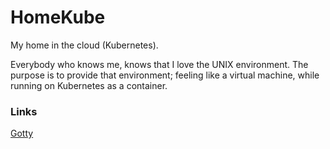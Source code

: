 # HomeKube

My home in the cloud (Kubernetes).

Everybody who knows me, knows that I love the UNIX environment.
The purpose is to provide that environment; feeling like a virtual machine, while running on Kubernetes as a container.

### Links

[Gotty](https://github.com/sorenisanerd/gotty)
